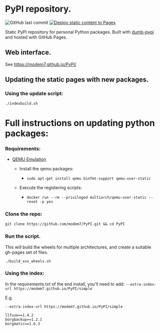 # PyPI repository.

![GitHub last commit](https://img.shields.io/github/last-commit/modem7/PyPI)
[![Deploy static content to Pages](https://github.com/modem7/PyPI/actions/workflows/pages.yml/badge.svg)](https://github.com/modem7/PyPI/actions/workflows/pages.yml)

Static PyPI repository for personal Python packages. Built with [dumb-pypi](https://github.com/chriskuehl/dumb-pypi) and hosted with GitHub Pages.

## Web interface.

See https://modem7.github.io/PyPI/

## Updating the static pages with new packages.

### Using the update script:

`./indexbuild.sh`

# Full instructions on updating python packages:

### Requirements:
- [QEMU Emulation](https://www.stereolabs.com/docs/docker/building-arm-container-on-x86/#setting-up-arm-emulation-on-x86)
  - Install the qemu packages:
    - `sudo apt-get install qemu binfmt-support qemu-user-static`

  - Execute the registering scripts:
    - `docker run --rm --privileged multiarch/qemu-user-static --reset -p yes`

### Clone the repo:
`git clone https://github.com/modem7/PyPI.git && cd PyPI`

### Run the script. 
This will build the wheels for multiple architectures, and create a suitable gh-pages set of files.

`./build_xxx_wheels.sh`

### Using the index:
In the requirements.txt of the end install, you'll need to add: `--extra-index-url https://modem7.github.io/PyPI/simple`

E.g.

```
--extra-index-url https://modem7.github.io/PyPI/simple

llfuse==1.4.2
borgbackup==1.2.1
borgmatic==1.6.3
```
